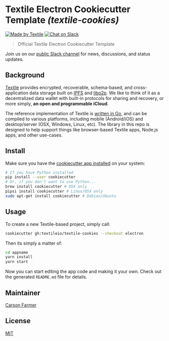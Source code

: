# Textile Electron Cookiecutter Template _(textile-cookies)_

[![Made by Textile](https://img.shields.io/badge/made%20by-Textile-informational.svg?style=popout-square)](https://textile.io)
[![Chat on Slack](https://img.shields.io/badge/slack-slack.textile.io-informational.svg?style=popout-square)](https://slack.textile.io)

> Official Textile Electron Cookiecutter Template

Join us on our [public Slack channel](https://slack.textile.io/) for news, discussions, and status updates.

## Background

[Textile](https://www.textile.io) provides encrypted, recoverable, schema-based, and cross-application data storage built on [IPFS](https://github.com/ipfs) and [libp2p](https://github.com/libp2p). We like to think of it as a decentralized data wallet with built-in protocols for sharing and recovery, or more simply, **an open and programmable iCloud**.

The reference implementation of Textile is [written in Go](https://github.com/textileio/textile-go), and can be compiled to various platforms, including mobile (Android/iOS) and desktop/server (OSX, Windows, Linux, etc). The library in this repo is designed to help support things like browser-based Textile apps, Node.js apps, and other use-cases.

## Install

Make sure you have the [cookiecutter app installed](https://cookiecutter.readthedocs.io/en/latest/installation.html) on your system:

```sh
# If you have Python installed
pip install --user cookiecutter
# Or, if you don't want to use Python...
brew install cookiecutter # OSX only
pipsi install cookiecutter # Linux/OSX only
sudo apt-get install cookiecutter # Debian/Ubuntu
```

## Usage

To create a new Textile-based project, simply call:

```sh
cookiecutter gh:textileio/textile-cookies --checkout electron
```

Then its simply a matter of:

```sh
cd appname
yarn install
yarn start
```

Now you can start editing the app code and making it your own. Check out the generated `README.md` file for details.

## Maintainer

[Carson Farmer](https://github.com/carsonfarmer)

## License

[MIT](./LICENSE)
